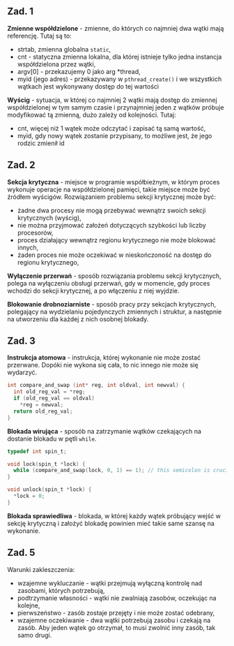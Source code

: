 ## Zad. 1
**Zmienne współdzielone** - zmienne, do których co najmniej dwa wątki mają referencję. Tutaj są to:
- strtab, zmienna globalna `static`,
- cnt - statyczna zmienna lokalna, dla której istnieje tylko jedna instancja współdzielona przez wątki,
- argv[0] - przekazujemy 0 jako arg *thread,
- myid (jego adres) - przekazywany w `pthread_create()` i we wszystkich wątkach jest wykonywany dostęp do tej wartości

**Wyścig** - sytuacja, w której co najmniej 2 wątki mają dostęp do zmiennej współdzielonej w tym samym czasie i przynajmniej jeden z wątków próbuje modyfikować tą zmienną, dużo zależy od kolejności. Tutaj:
- cnt, więcej niż 1 wątek może odczytać i zapisać tą samą wartość,
- myid, gdy nowy wątek zostanie przypisany, to możliwe jest, że jego rodzic zmienił id

## Zad. 2
**Sekcja krytyczna** - miejsce w programie współbieżnym, w którym proces wykonuje operacje na współdzielonej pamięci, takie miejsce może być źródłem wyścigów. Rozwiązaniem problemu sekcji krytycznej może być:
- żadne dwa procesy nie mogą przebywać wewnątrz swoich sekcji krytycznych (wyścig),
- nie można przyjmować założeń dotyczących szybkości lub liczby procesorów, 
- proces działający wewnątrz regionu krytycznego nie może blokować innych,
- żaden proces nie może oczekiwać w nieskończoność na dostęp do regionu krytycznego,

**Wyłączenie przerwań** - sposób rozwiązania problemu sekcji krytycznych, polega na wyłączeniu obsługi przerwań, gdy w momencie, gdy proces wchodzi do sekcji krytycznej, a po włączeniu z niej wyjdzie.

**Blokowanie drobnoziarniste** - sposób pracy przy sekcjach krytycznych, polegający na wydzielaniu pojedynczych zmiennych i struktur, a następnie na utworzeniu dla każdej z nich osobnej blokady.

## Zad. 3
**Instrukcja atomowa** - instrukcja, której wykonanie nie może zostać przerwane. Dopóki nie wykona się cała, to nic innego nie może się wydarzyć. 

```c
int compare_and_swap (int* reg, int oldval, int newval) {
  int old_reg_val = *reg;
  if (old_reg_val == oldval) 
    *reg = newval;
  return old_reg_val;
}
```

**Blokada wirująca** - sposób na zatrzymanie wątków czekających na dostanie blokadu w pętli `while`.

```c 
typedef int spin_t;

void lock(spin_t *lock) {
  while (compare_and_swap(lock, 0, 1) == 1); // this semicolon is crucial!
}

void unlock(spin_t *lock) {
  *lock = 0;
}
```

**Blokada sprawiedliwa** - blokada, w której każdy wątek próbujący wejść w sekcję krytyczną i założyć blokadę powinien mieć takie same szansę na wykonanie. 

## Zad. 5
Warunki zakleszczenia:
- wzajemne wykluczanie - wątki przejmują wyłączną kontrolę nad zasobami, których potrzebują, 
- podtrzymanie własności - wątki nie zwalniają zasobów, oczekując na kolejne,
- pierwszeństwo - zasób zostaje przejęty i nie może zostać odebrany,
- wzajemne oczekiwanie - dwa wątki potrzebują zasobu i czekają na zasób. Aby jeden wątek go otrzymał, to musi zwolnić inny zasób, tak samo drugi.